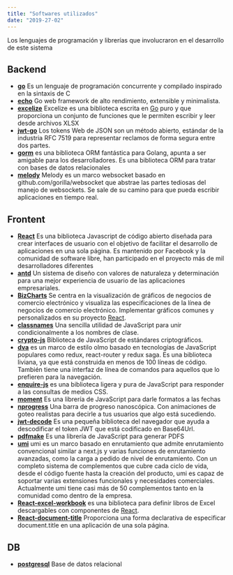 ```yaml
---
title: "Softwares utilizados"
date: "2019-27-02"
---
```


Los lenguajes de programación y librerías que involucraron en el desarrollo de este sistema

## Backend
* **[go]** Es un lenguaje de programación concurrente y compilado inspirado en la sintaxis de C
* **[echo]** Go web framework de alto rendimiento, extensible y minimalista.
* **[excelize]** Excelize es una biblioteca escrita en [Go] puro y que proporciona un conjunto de funciones que le permiten escribir y leer desde archivos XLSX
* **[jwt-go]** Los tokens Web de JSON son un método abierto, estándar de la industria RFC 7519 para representar reclamos de forma segura entre dos partes.
* **[gorm]** es una biblioteca ORM fantástica para Golang, apunta a ser amigable para los desarrolladores. Es una biblioteca ORM para tratar con bases de datos relacionales
* **[melody]** Melody es un marco websocket basado en github.com/gorilla/websocket que abstrae las partes tediosas del manejo de websockets. Se sale de su camino para que pueda escribir aplicaciones en tiempo real.

## Frontent
* **[React]** Es una biblioteca Javascript de código abierto diseñada para crear interfaces de usuario con el objetivo de facilitar el desarrollo de aplicaciones en una sola página. Es mantenido por Facebook y la comunidad de software libre, han participado en el proyecto más de mil desarrolladores diferentes
* **[antd]** Un sistema de diseño con valores de naturaleza y determinación para una mejor experiencia de usuario de las aplicaciones empresariales.
* **[BizCharts]** Se centra en la visualización de gráficos de negocios de comercio electrónico y visualiza las especificaciones de la línea de negocios de comercio electrónico. Implementar gráficos comunes y personalizados en su proyecto [React].
* **[classnames]** Una sencilla utilidad de JavaScript para unir condicionalmente a los nombres de clase.
* **[crypto-js]** Biblioteca de JavaScript de estándares criptográficos.
* **[dva]** es un marco de estilo olmo basado en tecnologías de JavaScript populares como redux, react-router y redux saga. Es una biblioteca liviana, ya que está construida en menos de 100 líneas de código. También tiene una interfaz de línea de comandos para aquellos que lo prefieren para la navegación.
* **[enquire-js]** es una biblioteca ligera y pura de JavaScript para responder a las consultas de medios CSS.
* **[moment]** Es una librería de JavaScript para darle formatos a las fechas
* **[nprogress]** Una barra de progreso nanoscópica. Con animaciones de goteo realistas para decirle a tus usuarios que algo está sucediendo.
* **[jwt-decode]** Es una pequeña biblioteca del navegador que ayuda a descodificar el token JWT que está codificado en Base64Url.
* **[pdfmake]** Es una librería de JavaScript para generar PDFS
* **[umi]** umi es un marco basado en enrutamiento que admite enrutamiento convencional similar a next.js y varias funciones de enrutamiento avanzadas, como la carga a pedido de nivel de enrutamiento. Con un completo sistema de complementos que cubre cada ciclo de vida, desde el código fuente hasta la creación del producto, umi es capaz de soportar varias extensiones funcionales y necesidades comerciales. Actualmente umi tiene casi más de 50 complementos tanto en la comunidad como dentro de la empresa.
* **[React-excel-workbook]** es una biblioteca para definir libros de Excel descargables con componentes de [React].
* **[React-document-title]** Proporciona una forma declarativa de especificar document.title en una aplicación de una sola página.

## DB
* **[postgresql]** Base de datos relacional

[go]:https://golang.org
[echo]:https://echo.labstack.com
[excelize]:https://github.com/360EntSecGroup-Skylar/excelize
[jwt-go]:https://jwt.io
[gorm]:http://gorm.io
[melody]:https://github.com/olahol/melody

[React]:https://Reactjs.org/
[antd]:https://ant.design/
[BizCharts]:https://BizCharts.net/index
[classnames]:https://github.com/JedWatson/classnames
[crypto-js]:https://github.com/brix/crypto-js
[dva]:https://dvajs.com
[enquire-js]:http://wicky.nillia.ms/enquire.js
[moment]:https://momentjs.com
[nprogress]:http://ricostacruz.com/nprogress
[jwt-decode]:https://github.com/auth0/jwt-decode
[pdfmake]:http://pdfmake.org
[umi]:https://umijs.org
[React-excel-workbook]:https://github.com/ClearC2/React-excel-workbook
[React-document-title]:https://github.com/gaearon/React-document-title

[postgresql]:https://www.postgresql.org